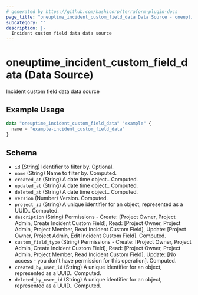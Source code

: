 ```yaml
---
# generated by https://github.com/hashicorp/terraform-plugin-docs
page_title: "oneuptime_incident_custom_field_data Data Source - oneuptime"
subcategory: ""
description: |-
  Incident custom field data data source
---
```


# oneuptime_incident_custom_field_data (Data Source)

Incident custom field data data source

## Example Usage

```terraform
data "oneuptime_incident_custom_field_data" "example" {
  name = "example-incident_custom_field_data"
}
```

## Schema

- `id` (String) Identifier to filter by. Optional.
- `name` (String) Name to filter by. Computed.
- `created_at` (String) A date time object.. Computed.
- `updated_at` (String) A date time object.. Computed.
- `deleted_at` (String) A date time object.. Computed.
- `version` (Number) Version. Computed.
- `project_id` (String) A unique identifier for an object, represented as a UUID.. Computed.
- `description` (String) Permissions - Create: [Project Owner, Project Admin, Create Incident Custom Field], Read: [Project Owner, Project Admin, Project Member, Read Incident Custom Field], Update: [Project Owner, Project Admin, Edit Incident Custom Field]. Computed.
- `custom_field_type` (String) Permissions - Create: [Project Owner, Project Admin, Create Incident Custom Field], Read: [Project Owner, Project Admin, Project Member, Read Incident Custom Field], Update: [No access - you don't have permission for this operation]. Computed.
- `created_by_user_id` (String) A unique identifier for an object, represented as a UUID.. Computed.
- `deleted_by_user_id` (String) A unique identifier for an object, represented as a UUID.. Computed.
